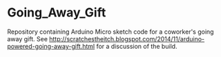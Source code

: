 Going_Away_Gift
===============

Repository containing Arduino Micro sketch code for a coworker's going away gift.  See http://scratchestheitch.blogspot.com/2014/11/arduino-powered-going-away-gift.html for a discussion of the build.
